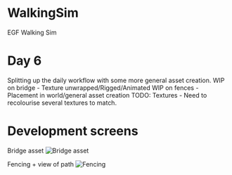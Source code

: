 # WalkingSim
EGF Walking Sim


# Day 6
Splitting up the daily workflow with some more general asset creation.
WIP on bridge - Texture unwrapped/Rigged/Animated
WIP on fences - Placement in world/general asset creation
TODO: 
Textures - Need to recolourise several textures to match.


# Development screens

Bridge asset
![Bridge asset](https://i.imgur.com/ZiUBNFM.png)

Fencing + view of path
![Fencing](https://i.imgur.com/0L2n5Qa.png)


